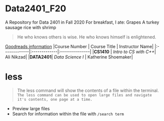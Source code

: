 # Data2401_F20
A Repository for Data 2401 in Fall 2020
For breakfast, I ate:
Grapes
A turkey sausage
rice with shrimp

>He who knows others is wise. He who knows himself is enlightened.

[Goodreads information](https://www.goodreads.com/quotes/256029-he-who-knows-others-is-wise-he-who-knows-himself)
|Course Number | Course Title | Instructor Name|
|:-------------|:-------------|:---------------|
|**CS1410**	| *Intro to CS with C++*| Ali Nikzad|
|**DATA2401**| *Data Science I* | Katherine Shoemaker|

# less
> The less command will show the contents of a file within the terminal.
```The less command can be used to open large files and navigate it's contents, one page at a time.```
* Preview large files
* Search for information within the file with `/search term`
